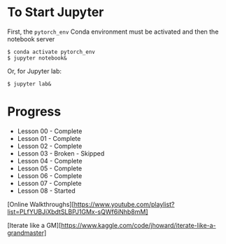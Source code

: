 # To Start Jupyter

First, the `pytorch_env` Conda environment must be activated and then the notebook server

```
$ conda activate pytorch_env
$ jupyter notebook&
```

Or, for Jupyter lab:

```
$ jupyter lab&
```

# Progress

* Lesson 00 - Complete
* Lesson 01 - Complete
* Lesson 02 - Complete
* Lesson 03 - Broken - Skipped
* Lesson 04 - Complete
* Lesson 05 - Complete
* Lesson 06 - Complete
* Lesson 07 - Complete
* Lesson 08 - Started

[Online Walkthroughs][https://www.youtube.com/playlist?list=PLfYUBJiXbdtSLBPJ1GMx-sQWf6iNhb8mM]

[Iterate like a GM][https://www.kaggle.com/code/jhoward/iterate-like-a-grandmaster]